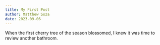 ```yaml
---
title: My First Post
author: Matthew Soza
date: 2023-09-06
---
```


When the first cherry tree of the season blossomed, I knew it was time to review another bathroom.

